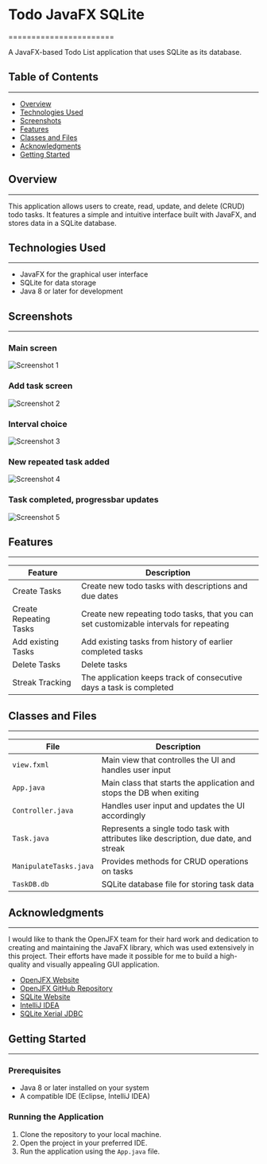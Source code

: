 ﻿# Todo JavaFX SQLite
=======================

A JavaFX-based Todo List application that uses SQLite as its database.

## Table of Contents
-----------------

* [Overview](#overview)
* [Technologies Used](#technologies-used)
* [Screenshots](#screenshots)
* [Features](#features)
* [Classes and Files](#classes-and-files)
* [Acknowledgments](#acknowledgments)
* [Getting Started](#getting-started)


## Overview
------------

This application allows users to create, read, update, and delete (CRUD) todo tasks. It features a simple and intuitive interface built with JavaFX, and stores data in a SQLite database.

## Technologies Used
--------------------

* JavaFX for the graphical user interface
* SQLite for data storage
* Java 8 or later for development

## Screenshots
---------------

### Main screen
![Screenshot 1](/src/main/resources/com/todo/todojavafxsqlite/screenshots/screenshot1.png)

### Add task screen
![Screenshot 2](/src/main/resources/com/todo/todojavafxsqlite/screenshots/screenshot2.png)

### Interval choice
![Screenshot 3](/src/main/resources/com/todo/todojavafxsqlite/screenshots/screenshot3.png)

### New repeated task added
![Screenshot 4](/src/main/resources/com/todo/todojavafxsqlite/screenshots/screenshot4.png)

### Task completed, progressbar updates
![Screenshot 5](/src/main/resources/com/todo/todojavafxsqlite/screenshots/screenshot5.png)



## Features
------------

| Feature                | Description                                                                            |
|------------------------|----------------------------------------------------------------------------------------|
| Create Tasks           | Create new todo tasks with descriptions and due dates                                  |
| Create Repeating Tasks | Create new repeating todo tasks, that you can set customizable intervals for repeating |
| Add existing Tasks     | Add existing tasks from history of earlier completed tasks                             |
| Delete Tasks           | Delete tasks                                                                           |
| Streak Tracking        | The application keeps track of consecutive days a task is completed                    |


## Classes and Files
---------------------

| File                   | Description                                                                          |
|------------------------|--------------------------------------------------------------------------------------|
| `view.fxml`            | Main view that controlles the UI and handles user input                              |
| `App.java`             | Main class that starts the application and stops the DB when exiting                 |
| `Controller.java`      | Handles user input and updates the UI accordingly                                    |
| `Task.java`            | Represents a single todo task with attributes like description, due date, and streak |
| `ManipulateTasks.java` | Provides methods for CRUD operations on tasks                                        |
| `TaskDB.db`            | SQLite database file for storing task data                                           |

## Acknowledgments
------------------

I would like to thank the OpenJFX team for their hard work and dedication to creating and maintaining the JavaFX library, which was used extensively in this project. Their efforts have made it possible for me to build a high-quality and visually appealing GUI application.

* [OpenJFX Website](https://openjfx.io/)
* [OpenJFX GitHub Repository](https://github.com/openjdk/jfx)
* [SQLite Website](https://www.sqlite.org/)
* [IntelliJ IDEA](https://www.jetbrains.com/idea/)
* [SQLite Xerial JDBC](https://github.com/xerial/sqlite-jdbc)

## Getting Started
-------------------

### Prerequisites

* Java 8 or later installed on your system
* A compatible IDE (Eclipse, IntelliJ IDEA)

### Running the Application

1. Clone the repository to your local machine.
2. Open the project in your preferred IDE.
3. Run the application using the `App.java` file.
